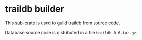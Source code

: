 # traildb builder

This sub-crate is used to guild traildb from source code.

Database source code is distributed in a file `traildb-0.6.tar.gz`.  